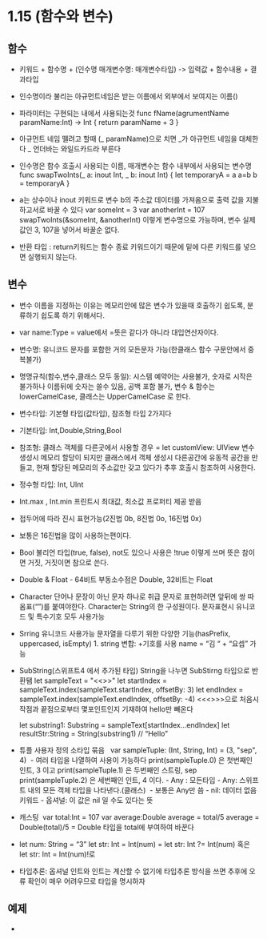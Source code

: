 # 1.15 (함수와 변수)

## 함수
- 키워드 + 함수명 + (인수명 매개변수명: 매개변수타입) -> 입력값 + 함수내용 + 결과타입
- 인수명이라 불리는 아규먼트네임은 받는 이름에서 외부에서 보여지는 이름()
- 파라미터는 구현되는 내에서 사용되는것
func fName(agrumentName paramName:Int) -> Int
{
      return paramName + 3
  }
- 아규먼트 네임 뗄려고 할때 (_ paramName)으로 치면 _가 아규먼트 네임을 대체한다 _ 언더바는 와일드카드라 부른다
- 인수명은 함수 호출시 사용되는 이름, 매개변수는 함수 내부에서 사용되는 변수명
func swapTwoInts(_ a: inout Int, _ b: inout Int) {
let temporaryA = a
a=b 
b = temporaryA
} 
-  a는 상수이나 inout 키워드로 변수 b의 주소값 데이터를 가져옴으로 출력 값을 지불하고서로 바꿀 수 있다
	var someInt = 3
	var anotherInt = 107
	swapTwoInts(&someInt, &anotherInt) 이렇게 변수명으로 가능하며, 변수 실제 값인 3, 107을 넣어서 바꿀순 없다.

- 반환 타입 : return키워드는 함수 종료 키워드이기 때문에 밑에 다른 키워드를 넣으면 실행되지 않는다.


## 변수
- 변수 이름을 지정하는 이유는 메모리안에 많은 변수가 있을때 호출하기 쉽도록, 분류하기 쉽도록 하기 위해서다.
- var name:Type = value에서 =뜻은 같다가 아니라 대입연산자이다.
- 변수명: 유니코드 문자를 포함한 거의 모든문자 가능(한클래스 함수 구문안에서 중복불가)
- 명명규칙(함수,변수,클래스 모두 동일): 시스템 예약어는 사용불가, 숫자로 시작은 불가하나 이름뒤에 숫자는 쓸수 있음, 공백 포함 불가, 변수 & 함수는 lowerCamelCase, 클래스는 UpperCamelCase 로 한다. 
- 변수타입: 기본형 타입(값타입), 참조형 타입 2가지다
- 기본타입: Int,Double,String,Bool
- 참조형: 클래스 객체를 다른곳에서 사용할 경우 = let customView: UIView 변수생성시 메모리 할당이 되지만 클래스에서 객체 생성시 다른공간에 유동적 공간을 만들고, 현재 할당된 메모리의 주소값만 갖고 있다가 추후 호출시 참조하여 사용한다. 
- 정수형 타입: Int, UInt
- Int.max , Int.min 프린트시 최대값, 최소값 프로퍼티 제공 받음
- 접두어에 따라 진시 표현가능(2진법 0b, 8진법 0o, 16진법 0x)
- 보통은 16진법을 많이 사용하는편이다.
- Bool 불리언 타입(true, false), not도 있으나 사용은 !true 이렇게 쓰며 뜻은 참이면 거짓, 거짓이면 참으로 쓴다. 
- Double & Float - 64비트 부동소수점은 Double, 32비트는 Float 
- Character 단어나 문장이 아닌 문자 하나로 취급 문자로 표현하려면 앞뒤에 쌍 따옴표(“”)를 붙여야한다. Character는 String의 한 구성원이다. 문자표현시 유니코드 및 특수기호 모두 사용가능 
- Srring 유니코드 사용가능 문자열을 다루기 위한 다양한 기능(hasPrefix, uppercased, isEmpty) 1. string 변합: +기호를 사용 name = “김 “ + “요셉” 가능
- SubString(스위프트4 에서 추가된 타입) String을 나누면 SubStirng 타입으로 반환됌
	let sampleText = "<<<Hello>>>"
	let startIndex = sampleText.index(sampleText.startIndex, offsetBy: 3)
	let endIndex = sampleText.index(sampleText.endIndex, offsetBy: -4)
<<<>>>으로 처음시작점과 끝점으로부터 몇포인트인지 기재하여 hello만 빼온다

	let substring1: Substring = sampleText[startIndex...endIndex]
	let resultStr:String = String(substring1) // “Hello” 
- 튜플 사용자 정의 소타입 묶음     var sampleTuple: (Int, String, Int) = (3, "sep", 4)    - 여러 타입을 나열하여 사용이 가능하다
		print(sampleTuple.0) 은 첫번째인 인트, 3 이고
		print(sampleTuple.1) 은 두번째인 스트링, sep
		print(sampleTuple.2) 은 세번째인 인트, 4 이다. - Any : 모든타입 - Any: 스위프트 내의 모든 객체 타입을 나타낸다.(클래스)    - 보통은 Any만 씀 - nil: 데이터 없음 키워드 - 옵셔널: 이 값은 nil 일 수도 있다는 뜻
- 캐스팅  var total:Int = 107
	var average:Double
 	average = total/5
	average = Double(total)/5 
	= Double 타입을 total에 부여하여 바꾼다
- let num: String = “3” let str: Int = Int(num) = let str: Int ?= Int(num) 혹은 let str: Int = Int(num)!로 
- 타입추론: 옵셔널 인트와 인트는 계산할 수 없기에 타입추론 방식을 쓰면 추후에 오류 확인이 매우 어려우므로 타입을 명시하자

## 예제
- 